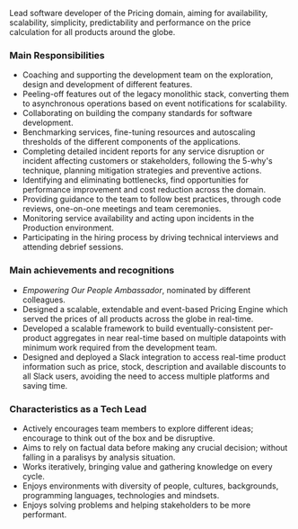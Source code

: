 Lead software developer of the Pricing domain, aiming for availability, scalability, simplicity, predictability and performance on the price calculation for all products around the globe.

### Main Responsibilities
* Coaching and supporting the development team on the exploration, design and development of different features.
* Peeling-off features out of the legacy monolithic stack, converting them to asynchronous operations based on event notifications for scalability.
* Collaborating on building the company standards for software development.
* Benchmarking services, fine-tuning resources and autoscaling thresholds of the different components of the applications.
* Completing detailed incident reports for any service disruption or incident affecting customers or stakeholders, following the 5-why's technique, planning mitigation strategies and preventive actions.
* Identifying and eliminating bottlenecks, find opportunities for performance improvement and cost reduction across the domain.
* Providing guidance to the team to follow best practices, through code reviews, one-on-one meetings and team ceremonies.
* Monitoring service availability and acting upon incidents in the Production environment.
* Participating in the hiring process by driving technical interviews and attending debrief sessions.

### Main achievements and recognitions
* *Empowering Our People Ambassador*, nominated by different colleagues.
* Designed a scalable, extendable and event-based Pricing Engine which served the prices of all products across the globe in real-time.
* Developed a scalable framework to build eventually-consistent per-product aggregates in near real-time based on multiple datapoints with minimum work required from the development team.
* Designed and deployed a Slack integration to access real-time product information such as price, stock, description and available discounts to all Slack users, avoiding the need to access multiple platforms and saving time.
### Characteristics as a Tech Lead
* Actively encourages team members to explore different ideas; encourage to think out of the box and be disruptive.
* Aims to rely on factual data before making any crucial decision; without falling in a paralisys by analysis situation.
* Works iteratively, bringing value and gathering knowledge on every cycle.
* Enjoys environments with diversity of people, cultures, backgrounds, programming languages, technologies and mindsets.
* Enjoys solving problems and helping stakeholders to be more performant.